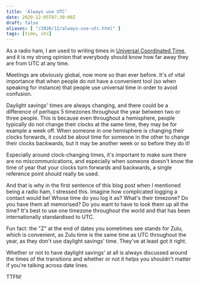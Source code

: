 ```yaml
---
title: 'Always use UTC'
date: 2020-12-05T07:39:00Z
draft: false
aliases: [ "/2020/12/always-use-utc.html" ]
tags: [time, utc]
---
```


As a radio ham, I am used to writing times in [Universal Coordinated Time](https://en.wikipedia.org/wiki/Coordinated_Universal_Time), and it is my strong opinion that everybody should know how far away they are from UTC at any time.

Meetings are obviously global, now more so than ever before. It's of vital importance that when people do not have a convenient tool (so when speaking for instance) that people use universal time in order to avoid confusion.

Daylight savings' times are always changing, and there could be a difference of perhaps 5 timezones throughout the year between two or three people. This is because even throughout a hemisphere, people typically do not change their clocks at the same time, they may be for example a week off. When someone in one hemisphere is changing their clocks forwards, it could be about time for someone in the other to change their clocks backwards, but it may be another week or so before they do it!

Especially around clock-changing times, it's important to make sure there are no miscommunications, and especially when someone doesn't know the time of year that your clocks turn forwards and backwards, a single reference point should really be used.

And that is why in the first sentence of this blog post when I mentioned being a radio ham, I stressed this. Imagine how complicated logging a contact would be! Whose time do you log it as? What's their timezone? Do you have them all memorised? Do you want to have to look them up all the time? It's best to use one timezone throughout the world and that has been internationally standardised to UTC.

Fun fact: the "Z" at the end of dates you sometimes see stands for Zulu, which is convenient, as Zulu time is the same time as UTC throughout the year, as they don't use daylight savings' time. They've at least got it right.

Whether or not to have daylight savings' at all is always discussed around the times of the transitions and whether or not it helps you shouldn't matter if you're talking across date lines.

TTFN!